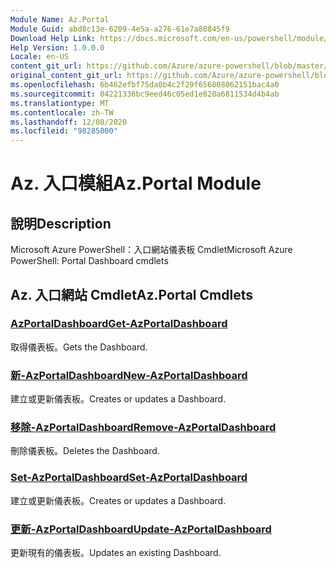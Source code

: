 ```yaml
---
Module Name: Az.Portal
Module Guid: abd8c13e-6209-4e5a-a276-61e7a80845f9
Download Help Link: https://docs.microsoft.com/en-us/powershell/module/az.portal
Help Version: 1.0.0.0
Locale: en-US
content_git_url: https://github.com/Azure/azure-powershell/blob/master/src/Portal/help/Az.Portal.md
original_content_git_url: https://github.com/Azure/azure-powershell/blob/master/src/Portal/help/Az.Portal.md
ms.openlocfilehash: 6b462efbf75da0b4c2f29f656808062151bac4a0
ms.sourcegitcommit: 04221336bc9eed46c05ed1e828a6811534d4b4ab
ms.translationtype: MT
ms.contentlocale: zh-TW
ms.lasthandoff: 12/08/2020
ms.locfileid: "98285000"
---
```

# <span data-ttu-id="7e3a3-101">Az. 入口模組</span><span class="sxs-lookup"><span data-stu-id="7e3a3-101">Az.Portal Module</span></span>
## <span data-ttu-id="7e3a3-102">說明</span><span class="sxs-lookup"><span data-stu-id="7e3a3-102">Description</span></span>
<span data-ttu-id="7e3a3-103">Microsoft Azure PowerShell：入口網站儀表板 Cmdlet</span><span class="sxs-lookup"><span data-stu-id="7e3a3-103">Microsoft Azure PowerShell: Portal Dashboard cmdlets</span></span>

## <span data-ttu-id="7e3a3-104">Az. 入口網站 Cmdlet</span><span class="sxs-lookup"><span data-stu-id="7e3a3-104">Az.Portal Cmdlets</span></span>
### [<span data-ttu-id="7e3a3-105">AzPortalDashboard</span><span class="sxs-lookup"><span data-stu-id="7e3a3-105">Get-AzPortalDashboard</span></span>](Get-AzPortalDashboard.md)
<span data-ttu-id="7e3a3-106">取得儀表板。</span><span class="sxs-lookup"><span data-stu-id="7e3a3-106">Gets the Dashboard.</span></span>

### [<span data-ttu-id="7e3a3-107">新-AzPortalDashboard</span><span class="sxs-lookup"><span data-stu-id="7e3a3-107">New-AzPortalDashboard</span></span>](New-AzPortalDashboard.md)
<span data-ttu-id="7e3a3-108">建立或更新儀表板。</span><span class="sxs-lookup"><span data-stu-id="7e3a3-108">Creates or updates a Dashboard.</span></span>

### [<span data-ttu-id="7e3a3-109">移除-AzPortalDashboard</span><span class="sxs-lookup"><span data-stu-id="7e3a3-109">Remove-AzPortalDashboard</span></span>](Remove-AzPortalDashboard.md)
<span data-ttu-id="7e3a3-110">刪除儀表板。</span><span class="sxs-lookup"><span data-stu-id="7e3a3-110">Deletes the Dashboard.</span></span>

### [<span data-ttu-id="7e3a3-111">Set-AzPortalDashboard</span><span class="sxs-lookup"><span data-stu-id="7e3a3-111">Set-AzPortalDashboard</span></span>](Set-AzPortalDashboard.md)
<span data-ttu-id="7e3a3-112">建立或更新儀表板。</span><span class="sxs-lookup"><span data-stu-id="7e3a3-112">Creates or updates a Dashboard.</span></span>

### [<span data-ttu-id="7e3a3-113">更新-AzPortalDashboard</span><span class="sxs-lookup"><span data-stu-id="7e3a3-113">Update-AzPortalDashboard</span></span>](Update-AzPortalDashboard.md)
<span data-ttu-id="7e3a3-114">更新現有的儀表板。</span><span class="sxs-lookup"><span data-stu-id="7e3a3-114">Updates an existing Dashboard.</span></span>

